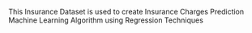 This Insurance Dataset is used to create Insurance Charges Prediction Machine Learning Algorithm using Regression Techniques
